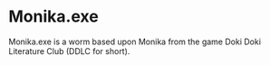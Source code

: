 # Monika.exe
Monika.exe is a worm based upon Monika from the game Doki Doki Literature Club (DDLC for short).
